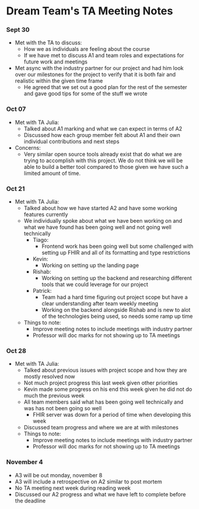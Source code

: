 # Dream Team's TA Meeting Notes

### Sept 30
- Met with the TA to discuss:
    - How we as individuals are feeling about the course
    - If we have met to discuss A1 and team roles and expectations for future work and meetings
 - Met async with the industry partner for our project and had him look over our milestones for the project to verify that it is both fair and realistic within the given time frame
     - He agreed that we set out a good plan for the rest of the semester and gave good tips for some of the stuff we wrote 

### Oct 07
- Met with TA Julia:
    - Talked about A1 marking and what we can expect in terms of A2
    - Discussed how each group member felt about A1 and their own individual contributions and next steps
- Concerns:
    - Very similar open source tools already exist that do what we are trying to accomplish with this project. We do not think we will be able to build a better tool compared to those given we have such a limited amount of time.  


### Oct 21
- Met with TA Julia:
    - Talked about how we have started A2 and have some working features currently
    - We individually spoke about what we have been working on and what we have found has been going well and not going well technically
        - Tiago:
            - Frontend work has been going well but some challenged with setting up FHIR and all of its formatting and type restrictions
        - Kevin:
            - Working on setting up the landing page
        - Rishab:
            - Working on setting up the backend and researching different tools that we could leverage for our project
        - Patrick:
            - Team had a hard time figuring out project scope but have a clear understanding after team weekly meeting
            - Working on the backend alongside Rishab and is new to alot of the technologies being used, so needs some ramp up time  
    - Things to note:
        - Improve meeting notes to include meetings with industry partner
        - Professor will doc marks for not showing up to TA meetings 


### Oct 28
- Met with TA Julia:
    - Talked about previous issues with project scope and how they are mostly resolved now
    - Not much project progress this last week given other priorities
    - Kevin made some progress on his end this week given he did not do much the previous week
    - All team members said what has been going well technically and was has not been going so well
        - FHIR server was down for a period of time when developing this week
    - Discussed team progress and where we are at with milestones
    - Things to note:
        - Improve meeting notes to include meetings with industry partner
        - Professor will doc marks for not showing up to TA meetings 
 
 ### November 4
- A3 will be out monday, november 8
- A3 will include a retrospective on A2 similar to post mortem
- No TA meeting next week during reading week
- Discussed our A2 progress and what we have left to complete before the deadline
